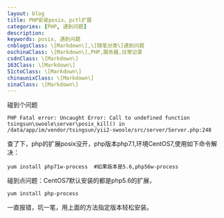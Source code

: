 ```yaml
---
layout: blog
title: PHP安装posix、pctl扩展
categories: [PHP, 遇到问题]
description:
keywords: posix, 遇到问题
cnblogsClass: \[Markdown\],\[随笔分类\]遇到问题
oschinaClass: \[Markdown\],PHP,服务器,日常记录
csdnClass: \[Markdown\]
163Class: \[Markdown\]
51ctoClass: \[Markdown\]
chinaunixClass: \[Markdown\]
sinaClass: \[Markdown\]
---
```


<!--
cnblogsClass: 【你的博客园的分类，以逗号分隔，注意\[Markdown\]必须项】
oschinaClass: 【你的开源中国的分类】
csdnClass: 【你的CSDN分类】
...

注：由于'['、']'是jekyll的关键字，故在分类中请加上'\'；

可以在网站下添加操作看到你的博客分类，案列是自己的分类，需要自行修改。
添加这些分类的目的，是可以自动同步到对应的博客网站，新建博客以此模版文件复制创建markdown文件，如果你不需要，请跳过此步。


图片地址存放参考：
本地存放路径/WindBlog/gh-pages/images/blog/b.png
git上：
![image](https://raw.githubusercontent.com/WalkingSun/WindBlog/gh-pages/images/blog/b.png)

-->

碰到个问题
```
PHP Fatal error: Uncaught Error: Call to undefined function tsingsun\swoole\server\posix_kill() in /data/app/im/vendor/tsingsun/yii2-swoole/src/server/Server.php:248
```
查了下，php的扩展posix没开，php版本php7.1,环境CentOS7,使用如下命令解决：
```
yum install php71w-process  #如果版本是5.6,php56w-process
```

碰到点问题：CentOS7默认安装的都是php5.6的扩展，
```
yum install php-process
```
一直报错，坑一笔，用上面的方法指定版本轻松安装。

